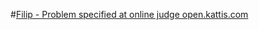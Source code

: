 #[Filip - Problem specified at online judge open.kattis.com](https://open.kattis.com/problems/filip)
